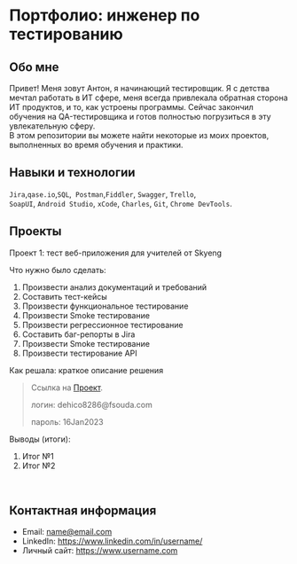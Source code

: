 # Портфолио: инженер по тестированию

## Обо мне 

Привет! Меня зовут Антон, я начинающий тестировщик. Я с детства мечтал работать в ИТ сфере, меня всегда привлекала обратная сторона ИТ продуктов, и то, как устроены программы.
Сейчас закончил обучения на QA-тестировщика и готов полностью погрузиться в эту увлекательную сферу. <br>
В этом репозитории вы можете найти некоторые из моих проектов, выполненных во время обучения и практики.
<br>

## Навыки и технологии
``Jira``,``qase.io``,``SQL``,`` Postman``,``Fiddler``, ``Swagger``, ``Trello``, <br>
``SoapUI``, ``Android Studio``, ``xCode``, ``Charles``, ``Git``, ``Chrome DevTools``.




## Проекты

<p> Проект 1: тест веб-приложения для учителей от Skyeng</p>
<p>Что нужно было сделать:<p>
<ol>
  <li>Произвести анализ документаций и требований</li>
  <li>Составить тест-кейсы</li>
  <li>Произвести функциональное тестирование</li>
  <li>Произвести Smoke тестирование</li>
  <li>Произвести регрессионное тестирование</li>
  <li>Составить баг-репорты в Jira</li>
  <li>Произвести Smoke тестирование</li>
  <li>Произвести тестирование API</li>
</ol>

<p>Как решала: краткое описание решения <p>

> Ссылка на [Проект](https://antonqatest.atlassian.net/l/cp/rAXpb93p](https://id.atlassian.com/login?continue=https%3A%2F%2Fid.atlassian.com%2Fjoin%2Fuser-access%3Fresource%3Dari%253Acloud%253Aconfluence%253A%253Asite%252Fcc52dc76-bb4d-465c-82e6-6c87219ccc4b%26continue%3Dhttps%253A%252F%252Fantonqatest.atlassian.net%252Fwiki%252Fspaces%252F_%252Fpages%252F819201%253FatlOrigin%253DeyJpIjoiMWJkZmY2MjQ1YjUwNDA2YjkxYTc4YzA0OGQxZjE5NTIiLCJwIjoiYyJ9&application=confluence)https://id.atlassian.com/login?continue=https%3A%2F%2Fid.atlassian.com%2Fjoin%2Fuser-access%3Fresource%3Dari%253Acloud%253Aconfluence%253A%253Asite%252Fcc52dc76-bb4d-465c-82e6-6c87219ccc4b%26continue%3Dhttps%253A%252F%252Fantonqatest.atlassian.net%252Fwiki%252Fspaces%252F_%252Fpages%252F819201%253FatlOrigin%253DeyJpIjoiMWJkZmY2MjQ1YjUwNDA2YjkxYTc4YzA0OGQxZjE5NTIiLCJwIjoiYyJ9&application=confluence").
> <p> логин: dehico8286@fsouda.com </p>
> <p> пароль: 16Jan2023 </p>
 
 <p>Выводы (итоги):<p>
<ol>
  <li>Итог №1</li>
  <li>Итог №2</li>
</ol>


<br> 





## Контактная информация
- Email: name@email.com
- LinkedIn: https://www.linkedin.com/in/username/
- Личный сайт: https://www.username.com
